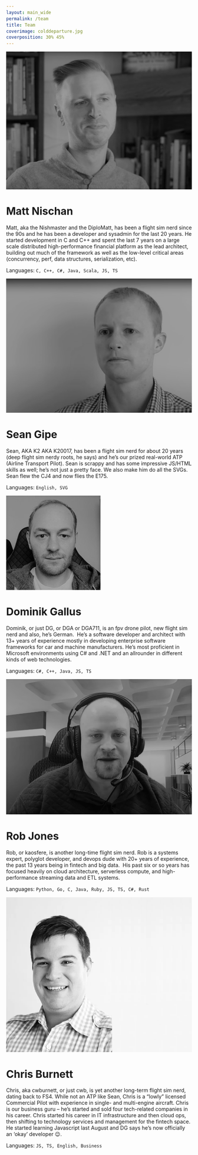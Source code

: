 ```yaml
---
layout: main_wide
permalink: /team
title: Team
coverimage: colddeparture.jpg
coverposition: 30% 45%
---
```


<div class="container-fluid">
    <div class="row" id="matt">
        <div class="col-lg-4 p-0 text-center">
            <img class="headshot img-slanted-r" src="/img/matt.png" alt="Photo of Matt Nischan">
        </div>
        <div class="col-lg-6 d-flex flex-column justify-content-center">
            <h1>Matt Nischan</h1>
            <p>
                Matt, aka the Nishmaster and the DiploMatt, has been a flight sim nerd since the 90s and he has been a
                developer and sysadmin for the last 20 years. He started development in C and C++ and spent the last 7
                years on a large scale distributed high-performance financial platform as the lead architect, building out
                much of the framework as well as the low-level critical areas (concurrency, perf, data structures,
                serialization, etc).
            </p>
            <p>
                Languages: <code>C, C++, C#, Java, Scala, JS, TS</code>
            </p>
        </div>
        <div class="col-lg-2"></div>
    </div>
    <div class="row" id="sean">
        <div class="col-lg-2"></div>
        <div class="col-lg-4 p-0 text-center order-lg-last">
            <img class="headshot img-slanted-l" src="/img/sean.png" alt="Photo of Sean Gipe">
        </div>
        <div class="col-lg-6 d-flex flex-column justify-content-center">
            <h1>Sean Gipe</h1>
            <p>
                Sean, AKA K2 AKA K20017, has been a flight sim nerd for about 20 years (deep flight sim nerdy roots, he
                says) and he’s our prized real-world ATP (Airline Transport Pilot). Sean is scrappy and has some impressive JS/HTML skills as
                well; he’s not just a pretty face. We also make him do all the SVGs.  Sean flew the CJ4 and now flies
                the E175.
            </p>
            <p>
                Languages: <code>English, SVG</code>
            </p>
        </div>
    </div>
    <div class="row" id="dominik">
        <div class="col-lg-4 p-0 text-center">
            <img class="headshot img-slanted-r" src="/img/dominik.jpg" alt="Photo of Dominik Gallus">
        </div>
        <div class="col-lg-6 d-flex flex-column justify-content-center">
            <h1>Dominik Gallus</h1>
            <p>
                Dominik, or just DG, or DGA or DGA711, is an fpv drone pilot, new flight sim nerd and also, he’s German.  He’s a software developer and architect with 13+ years of experience mostly in developing enterprise software frameworks for car and machine manufacturers. He’s most proficient in Microsoft environments using C# and .NET and an allrounder in different kinds of web technologies.
            </p>
            <p>
                Languages: <code>C#, C++, Java, JS, TS</code>
            </p>
        </div>
        <div class="col-lg-2"></div>
    </div>
    <div class="row" id="rob">
        <div class="col-lg-2"></div>
        <div class="col-lg-4 p-0 text-center order-lg-last">
            <img class="headshot img-slanted-l" src="/img/rob.png" alt="Photo of Rob Jones">
        </div>
        <div class="col-lg-6 d-flex flex-column justify-content-center">
            <h1>Rob Jones</h1>
            <p>
                Rob, or kaosfere, is another long-time flight sim nerd. Rob is a systems expert, polyglot developer, and devops dude with 20+ years of experience, the past 13 years being in fintech and big data.  His past six or so years has focused heavily on cloud architecture, serverless compute, and high-performance streaming data and ETL systems.
            </p>
            <p>
                Languages: <code>Python, Go, C, Java, Ruby, JS, TS, C#, Rust</code>
            </p>
        </div>
    </div>
    <div class="row" id="chris">
        <div class="col-lg-4 p-0 text-center">
            <img class="headshot img-slanted-r" src="/img/chris2.png" alt="Photo of Chris Burnett">
        </div>
        <div class="col-lg-6 d-flex flex-column justify-content-center">
            <h1>Chris Burnett</h1>
            <p>
                Chris, aka cwburnett, or just cwb, is yet another long-term flight sim nerd, dating back to FS4. While
                not an ATP like Sean, Chris is a “lowly” licensed Commercial Pilot with experience in single- and
                multi-engine aircraft. Chris is our business guru – he’s started and sold four tech-related companies in
                his career. Chris started his career in IT infrastructure and then cloud ops, then shifting to
                technology services and management for the fintech space. He started learning Javascript last August and
                DG says he’s now officially an ‘okay’ developer 😉.
            </p>
            <p>
                Languages: <code>JS, TS, English, Business</code>
            </p>
        </div>
        <div class="col-lg-2"></div>
    </div>
</div>
